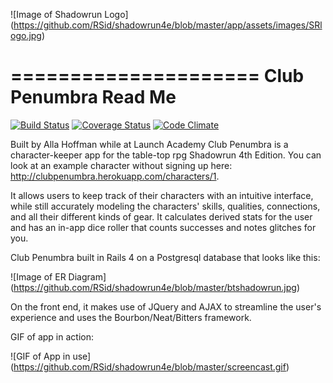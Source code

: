 ![Image of Shadowrun Logo]
(https://github.com/RSid/shadowrun4e/blob/master/app/assets/images/SRlogo.jpg)

=====================
Club Penumbra Read Me
=====================

[![Build Status](https://travis-ci.org/RSid/shadowrun4e.svg)](https://travis-ci.org/RSid/shadowrun4e)
[![Coverage Status](https://coveralls.io/repos/RSid/shadowrun4e/badge.png?branch=testing)](https://coveralls.io/r/RSid/shadowrun4e)
[![Code Climate](https://codeclimate.com/github/RSid/shadowrun4e.png)](https://codeclimate.com/github/RSid/shadowrun4e)

Built by Alla Hoffman while at Launch Academy
Club Penumbra is a character-keeper app for the table-top rpg Shadowrun 4th Edition. You can look at an example character without signing up here: http://clubpenumbra.herokuapp.com/characters/1. 

It allows users to keep track of their characters with an intuitive interface, while still accurately modeling the characters' skills, qualities, connections, and all their different kinds of gear. It calculates derived stats for the user and has an in-app dice roller that counts successes and notes glitches for you.

Club Penumbra built in Rails 4 on a Postgresql database that looks like this: 

![Image of ER Diagram]
(https://github.com/RSid/shadowrun4e/blob/master/btshadowrun.jpg)

On the front end, it makes use of JQuery and AJAX to streamline the user's experience and uses the Bourbon/Neat/Bitters
framework.


GIF of app in action:

![GIF of App in use]
(https://github.com/RSid/shadowrun4e/blob/master/screencast.gif)

